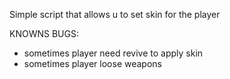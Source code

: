 Simple script that allows u to set skin for the player

KNOWNS BUGS:
- sometimes player need revive to apply skin
- sometimes player loose weapons